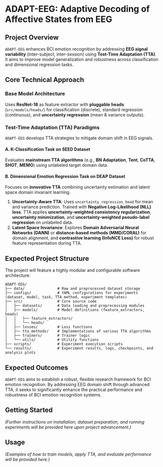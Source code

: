 # ADAPT-EEG: Adaptive Decoding of Affective States from EEG

## Project Overview

`ADAPT-EEG` enhances BCI emotion recognition by addressing **EEG signal variability** (inter-subject, inter-session) using **Test-Time Adaptation (TTA)**. It aims to improve model generalization and robustness across classification and dimensional regression tasks.

## Core Technical Approach

### Base Model Architecture
Uses **ResNet-18** as feature extractor with **pluggable heads** (`src/models/heads/`) for classification (discrete), standard regression (continuous), and **uncertainty regression** (mean & variance outputs).

### Test-Time Adaptation (TTA) Paradigms
`ADAPT-EEG` develops TTA strategies to mitigate domain shift in EEG signals.

#### A. K-Classification Task on SEED Dataset
Evaluates **mainstream TTA algorithms** (e.g., **BN Adaptation**, **Tent**, **CoTTA**, **SHOT**, **MEMO**) using unlabeled target domain data.

#### B. Dimensional Emotion Regression Task on DEAP Dataset
Focuses on **innovative TTA** combining uncertainty estimation and latent space domain invariant learning.

1.  **Uncertainty-Aware TTA**: Uses `uncertainty_regression_head` for mean and variance prediction. Trained with **Negative Log-Likelihood (NLL) loss**. TTA applies **uncertainty-weighted consistency regularization**, **uncertainty minimization**, and **uncertainty-weighted pseudo-label regression** on unlabeled data.
2.  **Latent Space Invariance**: Explores **Domain Adversarial Neural Networks (DANN)** or **distance-based methods (MMD/CORAL)** for domain alignment, and **contrastive learning (InfoNCE Loss)** for robust feature representation during TTA.

## Expected Project Structure

The project will feature a highly modular and configurable software architecture:

```
ADAPT-EEG/
├── data/               # Raw and preprocessed dataset storage
├── configs/            # YAML configurations for experiments (dataset, model, task, TTA method, experiment templates)
├── src/                # Core source code
│   ├── datasets/       # Data loading and preprocessing modules
│   ├── models/         # Model definitions (feature_extractors, heads)
│   │   ├── feature_extractors/
│   │   └── heads/
│   ├── losses/         # Loss functions
│   ├── tta_methods/    # Implementations of various TTA algorithms
│   ├── trainers/       # Trainer logic
│   └── utils/          # Utility functions
├── scripts/            # Experiment execution scripts
└── results/            # Experiment results, logs, checkpoints, and analysis plots
```

## Expected Outcomes

`ADAPT-EEG` aims to establish a robust, flexible research framework for BCI emotion recognition. By addressing EEG domain shift through advanced TTA, it seeks to significantly enhance the practical performance and robustness of BCI emotion recognition systems.

## Getting Started

*(Further instructions on installation, dataset preparation, and running experiments will be provided here upon project advancement.)*

## Usage

*(Examples of how to train models, apply TTA, and evaluate performance will be provided here.)*
